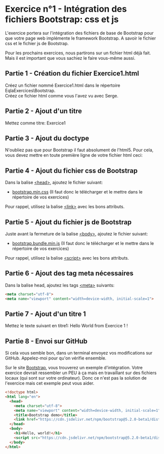 # Exercice n°1 - Intégration des fichiers Bootstrap: css et js
L'exercice portera sur l'intégration des fichiers de base de Bootstrap pour que votre page web implémente le framework Bootstrap. A savoir le fichier css et le fichier js de Bootstrap.

Pour les prochains exercices, nous partirons sur un fichier html déjà fait. Mais il est important que vous sachiez le faire vous-même aussi.

## Partie 1 - Création du fichier Exercice1.html
Créez un fichier nommé Exercice1.html dans le répertoire EqlaExercices\Bootstrap.  
Créez ce fichier html comme vous l'avez vu avec Serge.

## Partie 2 - Ajout d'un titre
Mettez comme titre: Exercice1

## Partie 3 - Ajout du doctype
N'oubliez pas que pour Bootstrap il faut absolument de l'html5. Pour cela, vous devez mettre en toute première ligne de votre fichier html ceci: [<!doctype html>](https://developer.mozilla.org/fr/docs/Glossary/Doctype "Qu'est-ce que le doctype sur Mozilla ?")

## Partie 4 - Ajout du fichier css de Bootstrap

Dans la balise [\<head>](https://developer.mozilla.org/fr/docs/Web/HTML/Element/head "Element head sur Mozilla"), ajoutez le fichier suivant:
- [bootstrap.min.css](Files/bootstrap.min.css?raw=1) (Il faut donc le télécharger et le mettre dans le répertoire de vos exercices)

Pour rappel, utilisez la balise [\<link>](https://developer.mozilla.org/fr/docs/Web/HTML/Element/link "Element link sur Mozilla") avec les bons attributs.

## Partie 5 - Ajout du fichier js de Bootstrap

Juste avant la fermeture de la balise [\<body>](https://developer.mozilla.org/fr/docs/Web/HTML/Element/body "Element body sur Mozilla"), ajoutez le fichier suivant:
- [bootstrap.bundle.min.js](Files/bootstrap.bundle.min.js?raw=1) (Il faut donc le télécharger et le mettre dans le répertoire de vos exercices)

Pour rappel, utilisez la balise [\<script>](https://developer.mozilla.org/fr/docs/Web/HTML/Element/script#exemples "Element script sur Mozilla") avec les bons attributs.

## Partie 6 - Ajout des tag meta nécessaires
Dans la balise head, ajoutez les tags [\<meta>](https://developer.mozilla.org/fr/docs/Web/HTML/Element/meta "Element meta sur Mozilla") suivants:
```html
<meta charset="utf-8">
<meta name="viewport" content="width=device-width, initial-scale=1">
```

## Partie 7 - Ajout d'un titre 1
Mettez le texte suivant en titre1: Hello World from Exercice 1 !

## Partie 8 - Envoi sur GitHub
Si cela vous semble bon, dans un terminal envoyez vos modifications sur GitHub.
Appelez-moi pour qu'on vérifie ensemble.

Sur le site [Bootstrap](https://getbootstrap.com/docs/5.2/getting-started/introduction/ "Au point \"2. Include Bootstrap’s CSS and JS.\""), vous trouverez un exemple d'intégration. Votre exercice devrait ressembler un PEU à ça mais en travaillant sur des fichiers locaux (qui sont sur votre ordinateur). Donc ce n'est pas la solution de l'exercice mais cet exemple peut vous aider.
```html
<!doctype html>
<html lang="en">
  <head>
    <meta charset="utf-8">
    <meta name="viewport" content="width=device-width, initial-scale=1">
    <title>Bootstrap demo</title>
    <link href="https://cdn.jsdelivr.net/npm/bootstrap@5.2.0-beta1/dist/css/bootstrap.min.css" rel="stylesheet" integrity="sha384-0evHe/X+R7YkIZDRvuzKMRqM+OrBnVFBL6DOitfPri4tjfHxaWutUpFmBp4vmVor" crossorigin="anonymous">
  </head>
  <body>
    <h1>Hello, world!</h1>
    <script src="https://cdn.jsdelivr.net/npm/bootstrap@5.2.0-beta1/dist/js/bootstrap.bundle.min.js" integrity="sha384-pprn3073KE6tl6bjs2QrFaJGz5/SUsLqktiwsUTF55Jfv3qYSDhgCecCxMW52nD2" crossorigin="anonymous"></script>
  </body>
</html>
```